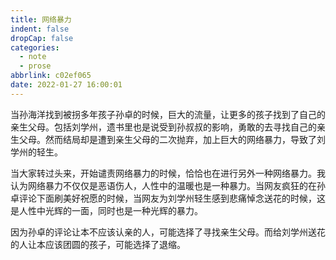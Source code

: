 ```yaml
---
title: 网络暴力
indent: false
dropCap: false
categories:
  - note
  - prose
abbrlink: c02ef065
date: 2022-01-27 16:00:01
---
```


当孙海洋找到被拐多年孩子孙卓的时候，巨大的流量，让更多的孩子找到了自己的亲生父母。包括刘学州，遗书里也是说受到孙叔叔的影响，勇敢的去寻找自己的亲生父母。然而结局却是遭到亲生父母的二次抛弃，加上巨大的网络暴力，导致了刘学州的轻生。

当大家转过头来，开始谴责网络暴力的时候，恰恰也在进行另外一种网络暴力。我认为网络暴力不仅仅是恶语伤人，人性中的温暖也是一种暴力。当网友疯狂的在孙卓评论下面刷美好祝愿的时候，当网友为刘学州轻生感到悲痛悼念送花的时候，这是人性中光辉的一面，同时也是一种光辉的暴力。

因为孙卓的评论让本不应该认亲的人，可能选择了寻找亲生父母。而给刘学州送花的人让本应该团圆的孩子，可能选择了退缩。

